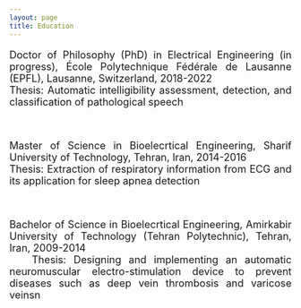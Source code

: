 ```yaml
---
layout: page
title: Education
---
```



<font size="4">
<p align="justify">
<i class="fas fa-university"></i> Doctor of Philosophy (PhD) in Electrical Engineering (in progress), École Polytechnique Fédérale de Lausanne (EPFL), Lausanne, Switzerland, 2018-2022
<br />
<i class="fas fa-book-open"></i> Thesis: Automatic intelligibility assessment, detection, and classification of pathological speech
</p>

<!-- <a class="btn btn-outline-success"><i class="fas fa-book-open" aria-hidden="true"></i>&nbsp;{{- tag -}}&nbsp; ThesisR</a> -->

<br />

<p align="justify">
<i class="fas fa-university"></i> Master of Science in Bioelecrtical Engineering, Sharif University of Technology, Tehran, Iran, 2014-2016
<br />
<i class="fas fa-book-open"></i> Thesis: Extraction of respiratory information from ECG and its application for sleep apnea detection
</p>
   
<br />

<p align="justify">
<i class="fas fa-university"></i> Bachelor of Science in Bioelecrtical Engineering, Amirkabir University of Technology (Tehran Polytechnic), Tehran, Iran, 2009-2014
<br />   
&nbsp;&nbsp;<i class="fas fa-book-open"></i> Thesis: Designing and implementing an automatic neuromuscular electro-stimulation device to prevent diseases such as deep vein thrombosis and varicose veinsn
</p>

</font>
